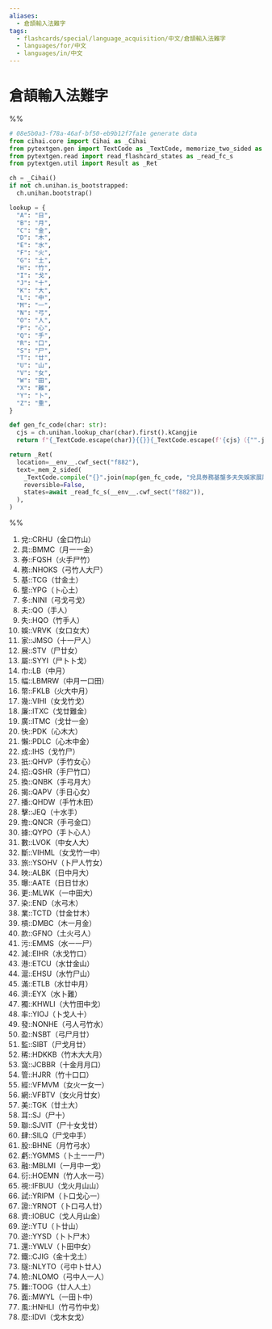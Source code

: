 ```yaml
---
aliases:
  - 倉頡輸入法難字
tags:
  - flashcards/special/language_acquisition/中文/倉頡輸入法難字
  - languages/for/中文
  - languages/in/中文
---
```


# 倉頡輸入法難字

%%

```Python
# 08e5b0a3-f78a-46af-bf50-eb9b12f7fa1e generate data
from cihai.core import Cihai as _Cihai
from pytextgen.gen import TextCode as _TextCode, memorize_two_sided as _mem_2_sided
from pytextgen.read import read_flashcard_states as _read_fc_s
from pytextgen.util import Result as _Ret

ch = _Cihai()
if not ch.unihan.is_bootstrapped:
  ch.unihan.bootstrap()

lookup = {
  "A": "日",
  "B": "月",
  "C": "金",
  "D": "木",
  "E": "水",
  "F": "火",
  "G": "土",
  "H": "竹",
  "I": "戈",
  "J": "十",
  "K": "大",
  "L": "中",
  "M": "一",
  "N": "弓",
  "O": "人",
  "P": "心",
  "Q": "手",
  "R": "口",
  "S": "尸",
  "T": "廿",
  "U": "山",
  "V": "女",
  "W": "田",
  "X": "難",
  "Y": "卜",
  "Z": "重",
}

def gen_fc_code(char: str):
  cjs = ch.unihan.lookup_char(char).first().kCangjie
  return f"{_TextCode.escape(char)}{{}}{_TextCode.escape(f'{cjs}（{"".join(lookup.get(cj, cj) for cj in cjs)}）')}"

return _Ret(
  location=__env__.cwf_sect("f882"),
  text=_mem_2_sided(
    _TextCode.compile("{}".join(map(gen_fc_code, "兌具券務基壟多夫失娛家展屬巾幅幣幾廉廣快懶成扺招換揭播擊擔據數斷旅映曝更染業槓款污減港滬滿濟獨率發盈監稀窩管經網美耳聯肆股虧融衍視試證資逆遊還鐵隧險難面風麼"))),
    reversible=False,
    states=await _read_fc_s(__env__.cwf_sect("f882")),
  ),
)
```

%%

<!--08e5b0a3-f78a-46af-bf50-eb9b12f7fa1e generate section="f882"--><!-- The following content is generated at 2024-01-04T13:18:28.338185+08:00. Any edits will be overridden! -->

1. 兌::CRHU（金口竹山） <!--SR:!2024-01-08,4,285-->
2. 具::BMMC（月一一金） <!--SR:!2024-01-07,3,265-->
3. 券::FQSH（火手尸竹） <!--SR:!2024-01-05,1,245-->
4. 務::NHOKS（弓竹人大尸） <!--SR:!2024-01-08,4,285-->
5. 基::TCG（廿金土） <!--SR:!2024-01-08,4,285-->
6. 壟::YPG（卜心土） <!--SR:!2024-01-05,1,245-->
7. 多::NINI（弓戈弓戈） <!--SR:!2024-01-16,13,293-->
8. 夫::QO（手人） <!--SR:!2024-01-08,4,285-->
9. 失::HQO（竹手人） <!--SR:!2024-01-05,1,245-->
10. 娛::VRVK（女口女大） <!--SR:!2024-01-05,1,245-->
11. 家::JMSO（十一尸人） <!--SR:!2024-01-05,1,245-->
12. 展::STV（尸廿女） <!--SR:!2024-01-08,4,285-->
13. 屬::SYYI（尸卜卜戈） <!--SR:!2024-01-05,1,245-->
14. 巾::LB（中月） <!--SR:!2024-01-08,4,285-->
15. 幅::LBMRW（中月一口田） <!--SR:!2024-01-08,4,285-->
16. 幣::FKLB（火大中月） <!--SR:!2024-01-08,4,285-->
17. 幾::VIHI（女戈竹戈） <!--SR:!2024-01-10,8,254-->
18. 廉::ITXC（戈廿難金） <!--SR:!2024-01-05,1,245-->
19. 廣::ITMC（戈廿一金） <!--SR:!2024-01-07,3,265-->
20. 快::PDK（心木大） <!--SR:!2024-01-16,12,254-->
21. 懶::PDLC（心木中金） <!--SR:!2024-01-12,9,273-->
22. 成::IHS（戈竹尸） <!--SR:!2024-01-12,9,273-->
23. 扺::QHVP（手竹女心） <!--SR:!2024-01-05,1,245-->
24. 招::QSHR（手尸竹口） <!--SR:!2024-01-08,4,285-->
25. 換::QNBK（手弓月大） <!--SR:!2024-01-08,4,285-->
26. 揭::QAPV（手日心女） <!--SR:!2024-01-05,1,245-->
27. 播::QHDW（手竹木田） <!--SR:!2024-01-05,1,245-->
28. 擊::JEQ（十水手） <!--SR:!2024-01-08,4,285-->
29. 擔::QNCR（手弓金口） <!--SR:!2024-01-07,3,265-->
30. 據::QYPO（手卜心人） <!--SR:!2024-01-08,4,285-->
31. 數::LVOK（中女人大） <!--SR:!2024-01-08,4,285-->
32. 斷::VIHML（女戈竹一中） <!--SR:!2024-01-05,1,245-->
33. 旅::YSOHV（卜尸人竹女） <!--SR:!2024-01-07,3,265-->
34. 映::ALBK（日中月大） <!--SR:!2024-01-05,1,245-->
35. 曝::AATE（日日廿水） <!--SR:!2024-01-05,1,245-->
36. 更::MLWK（一中田大） <!--SR:!2024-01-18,15,293-->
37. 染::END（水弓木） <!--SR:!2024-01-05,1,245-->
38. 業::TCTD（廿金廿木） <!--SR:!2024-01-07,3,263-->
39. 槓::DMBC（木一月金） <!--SR:!2024-01-07,3,265-->
40. 款::GFNO（土火弓人） <!--SR:!2024-01-08,4,285-->
41. 污::EMMS（水一一尸） <!--SR:!2024-01-08,4,285-->
42. 減::EIHR（水戈竹口） <!--SR:!2024-01-08,4,285-->
43. 港::ETCU（水廿金山） <!--SR:!2024-01-05,1,245-->
44. 滬::EHSU（水竹尸山） <!--SR:!2024-01-05,1,245-->
45. 滿::ETLB（水廿中月） <!--SR:!2024-01-17,14,293-->
46. 濟::EYX（水卜難） <!--SR:!2024-01-07,3,265-->
47. 獨::KHWLI（大竹田中戈） <!--SR:!2024-01-07,3,265-->
48. 率::YIOJ（卜戈人十） <!--SR:!2024-01-05,1,245-->
49. 發::NONHE（弓人弓竹水） <!--SR:!2024-01-08,4,285-->
50. 盈::NSBT（弓尸月廿） <!--SR:!2024-01-05,1,245-->
51. 監::SIBT（尸戈月廿） <!--SR:!2024-01-08,4,285-->
52. 稀::HDKKB（竹木大大月） <!--SR:!2024-01-07,3,265-->
53. 窩::JCBBR（十金月月口） <!--SR:!2024-01-08,4,285-->
54. 管::HJRR（竹十口口） <!--SR:!2024-01-07,3,265-->
55. 經::VFMVM（女火一女一） <!--SR:!2024-01-07,4,283-->
56. 網::VFBTV（女火月廿女） <!--SR:!2024-01-05,1,245-->
57. 美::TGK（廿土大） <!--SR:!2024-01-13,10,273-->
58. 耳::SJ（尸十） <!--SR:!2024-01-08,4,285-->
59. 聯::SJVIT（尸十女戈廿） <!--SR:!2024-01-05,1,245-->
60. 肆::SILQ（尸戈中手） <!--SR:!2024-01-08,4,285-->
61. 股::BHNE（月竹弓水） <!--SR:!2024-01-05,1,245-->
62. 虧::YGMMS（卜土一一尸） <!--SR:!2024-01-08,4,285-->
63. 融::MBLMI（一月中一戈） <!--SR:!2024-01-08,4,285-->
64. 衍::HOEMN（竹人水一弓） <!--SR:!2024-01-08,4,285-->
65. 視::IFBUU（戈火月山山） <!--SR:!2024-01-07,3,265-->
66. 試::YRIPM（卜口戈心一） <!--SR:!2024-01-08,4,285-->
67. 證::YRNOT（卜口弓人廿） <!--SR:!2024-01-08,4,285-->
68. 資::IOBUC（戈人月山金） <!--SR:!2024-01-08,4,285-->
69. 逆::YTU（卜廿山） <!--SR:!2024-01-08,4,285-->
70. 遊::YYSD（卜卜尸木） <!--SR:!2024-01-05,1,245-->
71. 還::YWLV（卜田中女） <!--SR:!2024-01-08,4,285-->
72. 鐵::CJIG（金十戈土） <!--SR:!2024-01-07,3,265-->
73. 隧::NLYTO（弓中卜廿人） <!--SR:!2024-01-05,1,245-->
74. 險::NLOMO（弓中人一人） <!--SR:!2024-01-08,4,285-->
75. 難::TOOG（廿人人土） <!--SR:!2024-01-07,14,290-->
76. 面::MWYL（一田卜中） <!--SR:!2024-01-05,1,245-->
77. 風::HNHLI（竹弓竹中戈） <!--SR:!2024-01-07,3,265-->
78. 麼::IDVI（戈木女戈） <!--SR:!2024-01-07,7,254-->

<!--/08e5b0a3-f78a-46af-bf50-eb9b12f7fa1e-->
